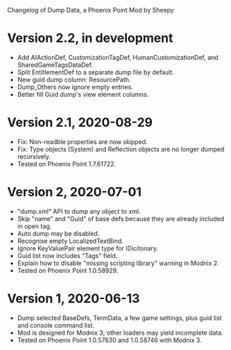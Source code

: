 Changelog of Dump Data, a Phoenix Point Mod by Sheepy

# Version 2.2, in development

* Add AIActionDef, CustomizationTagDef, HumanCustomizationDef, and SharedGameTagsDataDef.
* Split EntitlementDef to a separate dump file by default.
* New guid dump column: ResourcePath.
* Dump_Others now ignore empty entries.
* Better fill Guid dump's view element columns.

# Version 2.1, 2020-08-29

* Fix: Non-readble properties are now skipped.
* Fix: Type objects (System) and Reflection objects are no longer dumped recursively.
* Tested on Phoenix Point 1.7.61722.

# Version 2, 2020-07-01

* "dump.xml" API to dump any object to xml.
* Skip "name" and "Guid" of base defs because they are already included in open tag.
* Auto dump may be disabled.
* Recognise empty LocalizedTextBind.
* Ignore KeyValuePair element type for IDicitonary.
* Guid list now includes "Tags" field.
* Explain how to disable "missing scripting library" warning in Modnix 2.
* Tested on Phoenix Point 1.0.58929.

# Version 1, 2020-06-13

* Dump selected BaseDefs, TermData, a few game settings, plus guid list and console command list.
* Mod is designed for Modnix 3; other loaders may yield incomplete data.
* Tested on Phoenix Point 1.0.57630 and 1.0.58746 with Modnix 3.
